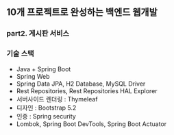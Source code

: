 ## 10개 프로젝트로 완성하는 백엔드 웹개발

### part2. 게시판 서비스

### 기술 스택
- Java + Spring Boot
- Spring Web
- Spring Data JPA, H2 Database, MySQL Driver
- Rest Repositories, Rest Repositories HAL Explorer
- 서버사이드 렌더링 : Thymeleaf
- 디자인 : Bootstrap 5.2
- 인증 : Spring security
- Lombok, Spring Boot DevTools, Spring Boot Actuator
